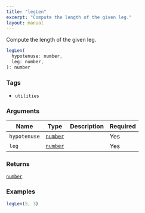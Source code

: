 ```yaml
---
title: "legLen"
excerpt: "Compute the length of the given leg."
layout: manual
---
```


Compute the length of the given leg.



```js
legLen(
  hypotenuse: number,
  leg: number,
): number
```

### Tags

* `utilities`


### Arguments

| Name | Type | Description | Required |
|----------|------|-------------|----------|
| `hypotenuse` | [`number`](/docs/kcl/types/number) |  | Yes |
| `leg` | [`number`](/docs/kcl/types/number) |  | Yes |

### Returns

[`number`](/docs/kcl/types/number)


### Examples

```js
legLen(5, 3)
```


